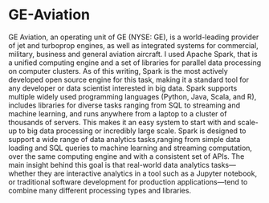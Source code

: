 # GE-Aviation
GE Aviation, an operating unit of GE (NYSE: GE), is a world-leading provider of jet and turboprop engines, as well as integrated systems for commercial, military, business and general aviation aircraft.
I used Apache Spark, that is a unified computing engine and a set of libraries for parallel data processing on computer clusters. As of this writing, Spark is the most actively developed open source engine for this task, making it a standard tool for any developer or data scientist interested in big data.
Spark supports multiple widely used programming languages (Python, Java, Scala, and R),
includes libraries for diverse tasks ranging from SQL to streaming and machine learning, and
runs anywhere from a laptop to a cluster of thousands of servers. This makes it an easy system to
start with and scale-up to big data processing or incredibly large scale.
Spark is designed to support a wide range of data analytics tasks,ranging from simple data loading and SQL queries to machine learning and streaming computation, over the same computing engine and with a consistent set of APIs. The main insight behind this goal is that real-world data analytics tasks—whether they are interactive analytics in a tool such as a Jupyter notebook, or traditional software development for production applications—tend to combine many different processing types and libraries.